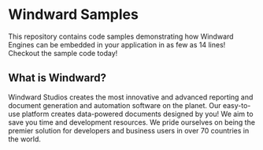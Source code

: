 # Windward Samples
This repository contains code samples demonstrating how Windward Engines can be embedded in your application in as few as 14 lines! Checkout the sample code today!


## What is Windward?
Windward Studios creates the most innovative and advanced reporting and document generation and automation software on the planet.  Our easy-to-use platform creates data-powered documents designed by you!  We aim to save you time and development resources.  We pride ourselves on being the premier solution for developers and business users in over 70 countries in the world.